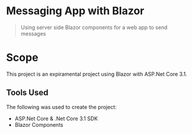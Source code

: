 # Messaging App with Blazor
> Using server side Blazor components for a web app to send messages

# Scope
This project is an expiramental project using Blazor with ASP.Net Core 3.1.

## Tools Used
The following was used to create the project:
- ASP.Net Core & .Net Core 3.1 SDK
- Blazor Components
